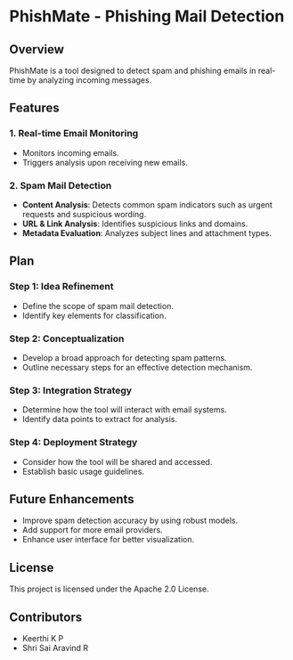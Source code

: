 # PhishMate - Phishing Mail Detection

## Overview

PhishMate is a tool designed to detect spam and phishing emails in real-time by analyzing incoming messages.

## Features

### 1. Real-time Email Monitoring

- Monitors incoming emails.
- Triggers analysis upon receiving new emails.

### 2. Spam Mail Detection

- **Content Analysis**: Detects common spam indicators such as urgent requests and suspicious wording.
- **URL & Link Analysis**: Identifies suspicious links and domains.
- **Metadata Evaluation**: Analyzes subject lines and attachment types.

## Plan

### Step 1: Idea Refinement

- Define the scope of spam mail detection.
- Identify key elements for classification.

### Step 2: Conceptualization

- Develop a broad approach for detecting spam patterns.
- Outline necessary steps for an effective detection mechanism.

### Step 3: Integration Strategy

- Determine how the tool will interact with email systems.
- Identify data points to extract for analysis.

### Step 4: Deployment Strategy

- Consider how the tool will be shared and accessed.
- Establish basic usage guidelines.

## Future Enhancements

- Improve spam detection accuracy by using robust models.
- Add support for more email providers.
- Enhance user interface for better visualization.

## License

This project is licensed under the Apache 2.0 License.

## Contributors

- Keerthi K P
- Shri Sai Aravind R

